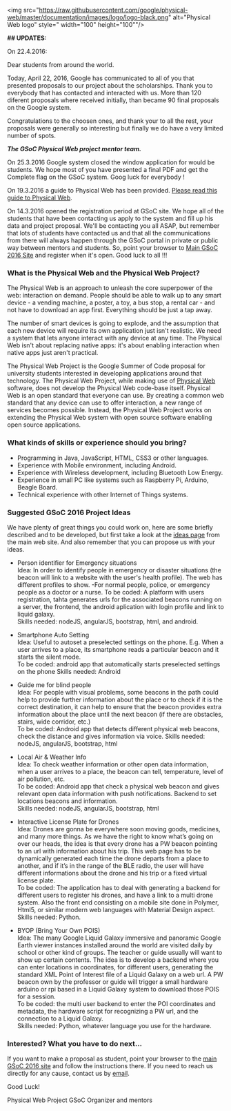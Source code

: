  <img src="https://raw.githubusercontent.com/google/physical-web/master/documentation/images/logo/logo-black.png" alt="Physical Web logo" style=" width="100" height="100""/>

**## UPDATES:**

On 22.4.2016:

Dear students from around the world.

Today, April 22, 2016, Google has communicated to all of you that presented proposals to our project about the scholarships.
Thank you to everybody that has contacted and interacted with us. More than 120 diferent proposals where received initially, than became 90 final proposals on the Google system.

Congratulations to the choosen ones, and thank your to all the rest, your proposals were generally so interesting but finally we do have a very limited number of spots.

_**The GSoC Physical Web project mentor team.**_

On 25.3.2016 Google system closed the window application for would be students.
We hope most of you have presented a final PDF and get the Complete flag on the GSoC system. Goog luck for everybody !

On 19.3.2016 a guide to Physical Web has been provided. [Please read this guide to Physical Web](https://docs.google.com/document/d/1VC9umaw9TItV31WrcX0eJ9xVsfXXQoWvUjuSqWXmH8A/edit#).

On 14.3.2016 opened the registration period at GSoC site. We hope all of the students that have been contacting us apply to the system and fill up his data and project proposal. We'll be contacting you all ASAP, but remember that lots of students have contacted us and that all the communications from there will always happen through the GSoC portal in private or public way between mentors and students.
So, point your browser to [Main GSoC 2016 Site](https://summerofcode.withgoogle.com) and register when it's open. Good luck to all !!!

### What is the Physical Web and the Physical Web Project?
The Physical Web is an approach to unleash the core superpower of the web: interaction on demand. People should be able to walk up to any smart device - a vending machine, a poster, a toy, a bus stop, a rental car - and not have to download an app first. Everything should be just a tap away. 

The number of smart devices is going to explode, and the assumption that each new device will require its own application just isn't realistic. We need a system that lets anyone interact with any device at any time. The Physical Web isn't about replacing native apps: it's about enabling interaction when native apps just aren't practical.

The Physical Web Project is the Google Summer of Code proposal for university students interested in developing applications around that technology. The Physical Web Project, while making use of [Physical Web](https://google.github.io/physical-web/) software, does not develop the Physical Web code-base itself. Physical Web is an open standard that everyone can use. By creating a common web standard that any device can use to offer interaction, a new range of services becomes possible. Instead, the Physical Web Project works on extending the Physical Web system with open source software enabling open source applications.


### What kinds of skills or experience should you bring?
* Programming in Java, JavaScript, HTML, CSS3 or other languages.
* Experience with Mobile environment, including Android.
* Experience with Wireless development, including Bluetooth Low Energy.
* Experience in small PC like systems such as Raspberry Pi, Arduino, Beagle Board.
* Technical experience with other Internet of Things systems.

### Suggested GSoC 2016 Project Ideas

We have plenty of great things you could work on, here are some briefly described and to be developed, but first take a look at the [ideas page](http://google.github.io/physical-web/cookbook/) from the main web site. 
And also remember that you can propose us with your ideas.

* Person identifier for Emergency situations  
Idea: In order to identify people in emergency or disaster situations (the beacon will link to a website with the user's health profile). The web has different profiles to show. -For normal people, police, or emergency people as a doctor or a nurse.
To be coded: A platform with users registration, tahta generates urls for the associated beacons running on a server, the frontend, the android aplication with login profile and link to liquid galaxy.  
Skills needed: nodeJS, angularJS, bootstrap, html, and android.

* Smartphone Auto Setting  
Idea: Useful to autoset a preselected settings on the phone. E.g. When a user arrives to a place, its smartphone reads a particular beacon and it starts the silent mode.  
To be coded: android app that automatically starts preselected settings on the phone
Skills needed: Android  

* Guide me for blind people  
Idea: For people with visual problems, some beacons in the path could help to provide further information about the place or to check if it is the correct destination, it can help to ensure that the beacon provides extra information about the place until the next beacon (if there are obstacles, stairs, wide corridor, etc.)  
To be coded: Android app that detects different physical web beacons, check the distance and gives information via voice.
Skills needed: nodeJS, angularJS, bootstrap, html

* Local Air & Weather Info  
Idea: To check weather information or other open data information, when a user arrives to a place, the beacon can tell, temperature, level of air pollution, etc.  
To be coded: Android app that check a physical web beacon and gives relevant open data information with push notifications. Backend to set locations beacons and information.  
Skills needed:  nodeJS, angularJS, bootstrap, html

* Interactive License Plate for Drones  
Idea: Drones are gonna be everywhere soon moving goods, medicines, and many more things. As we have the right to know what’s going on over our heads, the idea is that every drone has a PW beacon pointing to an url with information about his trip. This web page has to be dynamically generated each time the drone departs from a place to another, and if it’s in the range of the BLE radio, the user will have different informations about the drone and his trip or a fixed virtual license plate.  
To be coded: The application has to deal with generating a backend for different users to register his drones, and have a link to a multi drone system. Also the front end consisting on a mobile site done in Polymer, Html5, or similar modern web languages with Material Design aspect.  
Skills needed: Python.  

* BYOP (Bring Your Own POIS)  
Idea: The many Google Liquid Galaxy immersive and panoramic Google Earth viewer instances installed around the world are visited daily by school or other kind of groups. The teacher or guide usually will want to show up certain contents. The idea is to develop a backend where you can enter locations in coordinates, for different users, generating the standard XML Point of Interest file of a Liquid Galaxy on a web url. A PW beacon own by the professor or guide will trigger a small hardware arduino or rpi based in a Liquid Galaxy system to download those POIS for a session.  
To be coded: the multi user backend to enter the POI coordinates and metadata, the hardware script for recognizing a PW url, and the connection to a Liquid Galaxy.   
Skills needed: Python, whatever language you use for the hardware.  

<!--
### Mentors - Who is going to help you?

* Andreu Ibañez  
Andreu is a freelancer technologist with 30 years of experience in the IT sector. Enjoying constantly innovating and creating new technologies for such diverse areas as clusters display, drones and lasers where he is currently engaged. He specializes in the ecosystem of Google, where he is mentor of Google Summer of Code with projects such as Liquid Galaxy and DC Extractor, Google Glass Explorer with Scalardrone startup, and has set up a unique laboratory in the world to do projects with various technologies where we can find Google maps integrated with the Liquid Galaxy technology. He is the founder and organizer of the Google Developers Group GDG Lleida and co-organizer of GDG in Spain, national and international speaker about new technologies and an expert on Google.
He is Chairman and Founder of Lleida Drone, association on drones  technology created in 2011. He also works as Advisor in strategy, marketing and technology in several Spanish startups, as Remotte Labs, Inc Subtix, VT-LAB and Rectangular Studios.  

* Cándido Caballero-Gil  
Teacher and Researcher at University of La Laguna, with wide experience in R&D+i at Computer Science and Programing sector (Android), I have been always working developing, transferring and promoting innovative technologies. 
I teach in Computer Science and Engineering and I am co-organizer in the Google Developer Group (GDG) in Tenerife.
Also I have been founder of non fully successful startups, but I go on.
From an educational point of view, I am Ph.D. in Computer Science with a Thesis about Security in VANET(Vehicular ad-hoc Networks).
Nonetheless I have been keeping an eye on continuous education, with additional training courses in project management, entrepreneurship or educational topics.  
From a career point of view, I have been working in most of the stages of R&D+i, including software development, project management (medium size projects), product definition, some marketing and business development at several R&D proyects both for university and private sector. 

* Francisco Martín-Fernández  
 received his B.Sc. degree in Computer Science at the University of La Laguna (Spain) in 2011. He is being supported by the Spain Minister under a 4 year scholarship. He is researching on security in Vehicular Ad-hoc Networks and Internet of Things. He belongs to the CryptULL research group devoted to the development of projects on cryptology. He plans to present his Thesis in 2016.  
Topics: Cryptography, Wireless Communications in Vehicular Networks, Authentication in Internet of Things, Trust Algorithms.  
He is also founder and Lead Organizer in the Google Developer Group Tenerife, from Spain.
-->

### Interested? What you have to do next...

If you want to make a proposal as student, point your browser to the [main GSoC 2016 site](https://summerofcode.withgoogle.com/) and follow the instructions there. If you need to reach us directly for any cause, contact us by [email](mailto://physicalwebproject@gmail.com).

Good Luck!

Physical Web Project GSoC Organizer and mentors